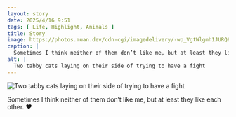 ```yaml
---
layout: story
date: 2025/4/16 9:51
tags: [ Life, Highlight, Animals ]
title: Story
image: https://photos.muan.dev/cdn-cgi/imagedelivery/-wp_VgtWlgmh1JURQ8t1mg/5cc397c5-232c-4170-d63f-9dfc290f9600/public
caption: |
  Sometimes I think neither of them don’t like me, but at least they like each other. ♥︎ 
alt: |
  Two tabby cats laying on their side of trying to have a fight
---
```



![Two tabby cats laying on their side of trying to have a fight](https://photos.muan.dev/cdn-cgi/imagedelivery/-wp_VgtWlgmh1JURQ8t1mg/5cc397c5-232c-4170-d63f-9dfc290f9600/public)

Sometimes I think neither of them don’t like me, but at least they like each other. ♥︎ 
